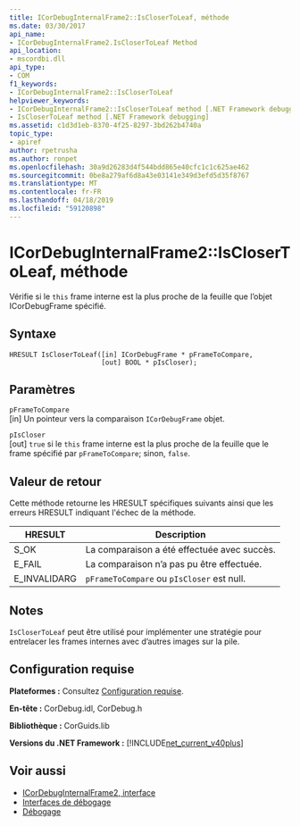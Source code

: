 ```yaml
---
title: ICorDebugInternalFrame2::IsCloserToLeaf, méthode
ms.date: 03/30/2017
api_name:
- ICorDebugInternalFrame2.IsCloserToLeaf Method
api_location:
- mscordbi.dll
api_type:
- COM
f1_keywords:
- ICorDebugInternalFrame2::IsCloserToLeaf
helpviewer_keywords:
- ICorDebugInternalFrame2::IsCloserToLeaf method [.NET Framework debugging]
- IsCloserToLeaf method [.NET Framework debugging]
ms.assetid: c1d3d1eb-8370-4f25-8297-3bd262b4740a
topic_type:
- apiref
author: rpetrusha
ms.author: ronpet
ms.openlocfilehash: 30a9d26283d4f544bdd865e40cfc1c1c625ae462
ms.sourcegitcommit: 0be8a279af6d8a43e03141e349d3efd5d35f8767
ms.translationtype: MT
ms.contentlocale: fr-FR
ms.lasthandoff: 04/18/2019
ms.locfileid: "59120898"
---
```

# <a name="icordebuginternalframe2isclosertoleaf-method"></a>ICorDebugInternalFrame2::IsCloserToLeaf, méthode
Vérifie si le `this` frame interne est la plus proche de la feuille que l’objet ICorDebugFrame spécifié.  
  
## <a name="syntax"></a>Syntaxe  
  
```  
HRESULT IsCloserToLeaf([in] ICorDebugFrame * pFrameToCompare,  
                       [out] BOOL * pIsCloser);  
```  
  
## <a name="parameters"></a>Paramètres  
 `pFrameToCompare`  
 [in] Un pointeur vers la comparaison `ICorDebugFrame` objet.  
  
 `pIsCloser`  
 [out] `true` si le `this` frame interne est la plus proche de la feuille que le frame spécifié par `pFrameToCompare`; sinon, `false`.  
  
## <a name="return-value"></a>Valeur de retour  
 Cette méthode retourne les HRESULT spécifiques suivants ainsi que les erreurs HRESULT indiquant l'échec de la méthode.  
  
|HRESULT|Description|  
|-------------|-----------------|  
|S_OK|La comparaison a été effectuée avec succès.|  
|E_FAIL|La comparaison n’a pas pu être effectuée.|  
|E_INVALIDARG|`pFrameToCompare` ou `pIsCloser` est null.|  
  
## <a name="remarks"></a>Notes  
 `IsCloserToLeaf` peut être utilisé pour implémenter une stratégie pour entrelacer les frames internes avec d’autres images sur la pile.  
  
## <a name="requirements"></a>Configuration requise  
 **Plateformes :** Consultez [Configuration requise](../../../../docs/framework/get-started/system-requirements.md).  
  
 **En-tête :** CorDebug.idl, CorDebug.h  
  
 **Bibliothèque :** CorGuids.lib  
  
 **Versions du .NET Framework :** [!INCLUDE[net_current_v40plus](../../../../includes/net-current-v40plus-md.md)]  
  
## <a name="see-also"></a>Voir aussi

- [ICorDebugInternalFrame2, interface](../../../../docs/framework/unmanaged-api/debugging/icordebuginternalframe2-interface.md)
- [Interfaces de débogage](../../../../docs/framework/unmanaged-api/debugging/debugging-interfaces.md)
- [Débogage](../../../../docs/framework/unmanaged-api/debugging/index.md)
